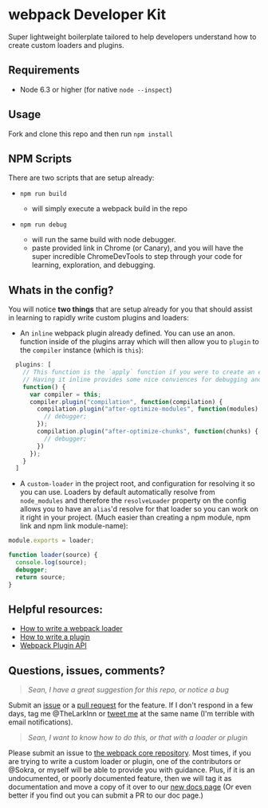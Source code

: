 # webpack Developer Kit
Super lightweight boilerplate tailored to help developers understand how to create custom loaders and plugins. 

## Requirements
* Node 6.3 or higher (for native `node --inspect`)

## Usage
Fork and clone this repo and then run `npm install`

## NPM Scripts
There are two scripts that are setup already: 

* `npm run build`
	* will simply execute a webpack build in the repo

* `npm run debug`
	* will run the same build with node debugger.
	* paste provided link in Chrome (or Canary), and you will have the super incredible ChromeDevTools to step through your code for learning, exploration, and debugging. 

## Whats in the config?
You will notice **two things** that are setup already for you that should assist in learning to rapidly write custom plugins and loaders:

* An `inline` webpack plugin already defined. You can use an anon. function inside of the plugins array which will then allow you to `plugin` to the `compiler` instance (which is `this`):
 
```javascript
  plugins: [
    // This function is the `apply` function if you were to create an external plugin
    // Having it inline provides some nice conviences for debugging and development
    function() {
      var compiler = this;
      compiler.plugin("compilation", function(compilation) {
        compilation.plugin("after-optimize-modules", function(modules) {
          // debugger;
        });
        compilation.plugin("after-optimize-chunks", function(chunks) {
          // debugger;
        })
      });
    }
  ]
```

* A `custom-loader` in the project root, and configuration for resolving it so you can use. Loaders by default automatically resolve from `node_modules` and therefore the `resolveLoader` property on the config allows you to have an `alias`'d resolve for that loader so you can work on it right in your project. (Much easier than creating a npm module, npm link and npm link module-name):

```javascript
module.exports = loader;

function loader(source) {
  console.log(source);
  debugger; 
  return source;
}
```

## Helpful resources: 
* [How to write a webpack loader](https://webpack.github.io/docs/how-to-write-a-loader.html)
* [How to write a plugin](https://github.com/webpack/docs/wiki/How-to-write-a-plugin)
* [Webpack Plugin API](https://webpack.github.io/docs/plugins.html)

## Questions, issues, comments?

> _Sean, I have a great suggestion for this repo, or notice a bug_

Submit an [issue](https://github.com/TheLarkInn/webpack-developer-kit/issues/new) or a [pull request](https://github.com/TheLarkInn/webpack-developer-kit/compare) for the feature. If I don't respond in a few days, tag me @TheLarkInn or [tweet me](https://twitter.com/TheLarkInn) at the same name (I'm terrible with email notifications).

> _Sean, I want to know how to do this, or that with a loader or plugin_

Please submit an issue to [the webpack core repository](https://github.com/webpack/webpack/issues/new). Most times, if you are trying to write a custom loader or plugin, one of the contributors or @Sokra, or myself will be able to provide you with guidance. Plus, if it is an undocumented, or poorly documented feature, then we will tag it as documentation and move a copy of it over to our [new docs page](https://github.com/webpack/webpack.io) (Or even better if you find out you can submit a PR to our doc page.)


